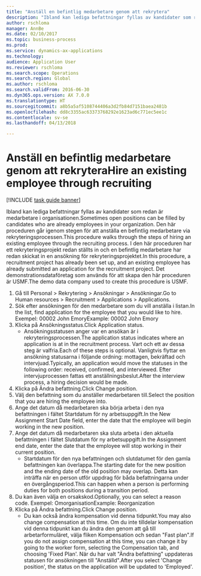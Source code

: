 ```yaml
--- 
title: "Anställ en befintlig medarbetare genom att rekrytera"
description: "Ibland kan lediga befattningar fyllas av kandidater som redan är medarbetare i organisationen."
author: rschloma
manager: AnnBe
ms.date: 02/10/2017
ms.topic: business-process
ms.prod: 
ms.service: dynamics-ax-applications
ms.technology: 
audience: Application User
ms.reviewer: rschloma
ms.search.scope: Operations
ms.search.region: Global
ms.author: rschloma
ms.search.validFrom: 2016-06-30
ms.dyn365.ops.version: AX 7.0.0
ms.translationtype: HT
ms.sourcegitcommit: a8b5a5af5108744406a3d2fb84d7151baea2481b
ms.openlocfilehash: dd8c3355ac63373768292e1623ad6c771ec5ee1c
ms.contentlocale: sv-se
ms.lasthandoff: 04/13/2018

---
```

# <a name="hire-an-existing-employee-through-recruiting"></a><span data-ttu-id="a91b9-103">Anställ en befintlig medarbetare genom att rekrytera</span><span class="sxs-lookup"><span data-stu-id="a91b9-103">Hire an existing employee through recruiting</span></span>

[!INCLUDE [task guide banner](../../includes/task-guide-banner.md)]

<span data-ttu-id="a91b9-104">Ibland kan lediga befattningar fyllas av kandidater som redan är medarbetare i organisationen.</span><span class="sxs-lookup"><span data-stu-id="a91b9-104">Sometimes open positions can be filled by candidates who are already employees in your organization.</span></span> <span data-ttu-id="a91b9-105">Den här proceduren går igenom stegen för att anställa en befintlig medarbetare via rekryteringsprocessen.</span><span class="sxs-lookup"><span data-stu-id="a91b9-105">This procedure walks through the steps of hiring an existing employee through the recruiting process.</span></span> <span data-ttu-id="a91b9-106">I den här proceduren har ett rekryteringsprojekt redan ställts in och en befintlig medarbetare har redan skickat in en ansökning för rekryteringsprojektet.</span><span class="sxs-lookup"><span data-stu-id="a91b9-106">In this procedure, a recruitment project has already been set up, and an existing employee has already submitted an application for the recruitment project.</span></span> <span data-ttu-id="a91b9-107">Det demonstrationsdataföretag som används för att skapa den här proceduren är USMF.</span><span class="sxs-lookup"><span data-stu-id="a91b9-107">The demo data company used to create this procedure is USMF.</span></span>

1. <span data-ttu-id="a91b9-108">Gå till Personal > Rekrytering > Ansökningar > Ansökningar.</span><span class="sxs-lookup"><span data-stu-id="a91b9-108">Go to Human resources > Recruitment > Applications > Applications.</span></span>
2. <span data-ttu-id="a91b9-109">Sök efter ansökningen för den medarbetare som du vill anställa i listan.</span><span class="sxs-lookup"><span data-stu-id="a91b9-109">In the list, find application for the employee that you would like to hire.</span></span> <span data-ttu-id="a91b9-110">Exempel: 00002 John Emory</span><span class="sxs-lookup"><span data-stu-id="a91b9-110">Example:  00002  John Emory</span></span>
3. <span data-ttu-id="a91b9-111">Klicka på Ansökningsstatus.</span><span class="sxs-lookup"><span data-stu-id="a91b9-111">Click Application status.</span></span>
    * <span data-ttu-id="a91b9-112">Ansökningsstatusen anger var en ansökan är i rekryteringsprocessen.</span><span class="sxs-lookup"><span data-stu-id="a91b9-112">The application status indicates where an application is at in the recruitment process.</span></span>  <span data-ttu-id="a91b9-113">Vart och ett av dessa steg är valfria.</span><span class="sxs-lookup"><span data-stu-id="a91b9-113">Each of these steps is optional.</span></span> <span data-ttu-id="a91b9-114">Vanligtvis flyttar en ansökning statusarna i följande ordning: mottagen, bekräftad och intervjuad.</span><span class="sxs-lookup"><span data-stu-id="a91b9-114">Typically, an application would move the statuses in the following order:  received, confirmed, and interviewed.</span></span> <span data-ttu-id="a91b9-115">Efter intervjuprocessen fattas ett anställningsbeslut.</span><span class="sxs-lookup"><span data-stu-id="a91b9-115">After the interview process, a hiring decision would be made.</span></span>  
4. <span data-ttu-id="a91b9-116">Klicka på Ändra befattning.</span><span class="sxs-lookup"><span data-stu-id="a91b9-116">Click Change position.</span></span>
5. <span data-ttu-id="a91b9-117">Välj den befattning som du anställer medarbetaren till.</span><span class="sxs-lookup"><span data-stu-id="a91b9-117">Select the position that you are hiring the employee into.</span></span>
6. <span data-ttu-id="a91b9-118">Ange det datum då medarbetaren ska börja arbeta i den nya befattningen i fältet Startdatum för ny arbetsuppgift.</span><span class="sxs-lookup"><span data-stu-id="a91b9-118">In the New Assignment Start Date field, enter the date that the employee will begin working in the new position.</span></span>  
7. <span data-ttu-id="a91b9-119">Ange det datum då medarbetaren ska sluta arbeta i den aktuella befattningen i fältet Slutdatum för ny arbetsuppgift.</span><span class="sxs-lookup"><span data-stu-id="a91b9-119">In the Assignment end date, enter the date that the employee will stop working in their current position.</span></span>
    * <span data-ttu-id="a91b9-120">Startdatum för den nya befattningen och slutdatumet för den gamla befattningen kan överlappa.</span><span class="sxs-lookup"><span data-stu-id="a91b9-120">The starting date for the new position and the ending date of the old position may overlap.</span></span> <span data-ttu-id="a91b9-121">Detta kan inträffa när en person utför uppdrag för båda befattningarna under en övergångsperiod.</span><span class="sxs-lookup"><span data-stu-id="a91b9-121">This can happen when a person is performing duties for both positions during a transition period.</span></span>  
8. <span data-ttu-id="a91b9-122">Du kan även välja en orsakskod.</span><span class="sxs-lookup"><span data-stu-id="a91b9-122">Optionally, you can select a reason code.</span></span> <span data-ttu-id="a91b9-123">Exempel: Omorganisation</span><span class="sxs-lookup"><span data-stu-id="a91b9-123">Example: Reorganization</span></span>
9. <span data-ttu-id="a91b9-124">Klicka på Ändra befattning.</span><span class="sxs-lookup"><span data-stu-id="a91b9-124">Click Change position.</span></span>
    * <span data-ttu-id="a91b9-125">Du kan också ändra kompensation vid denna tidpunkt.</span><span class="sxs-lookup"><span data-stu-id="a91b9-125">You may also change compensation at this time.</span></span> <span data-ttu-id="a91b9-126">Om du inte tilldelar kompensation vid denna tidpunkt kan du ändra den genom att gå till arbetarformuläret, välja fliken Kompensation och sedan "Fast plan".</span><span class="sxs-lookup"><span data-stu-id="a91b9-126">If you do not assign compensation at this time, you can change it by going to the worker form, selecting the Compensation tab, and choosing 'Fixed Plan'.</span></span> <span data-ttu-id="a91b9-127">När du har valt "Ändra befattning" uppdateras statusen för ansökningen till "Anställd".</span><span class="sxs-lookup"><span data-stu-id="a91b9-127">After you select 'Change position', the status on the application will be updated to 'Employed'.</span></span>  


